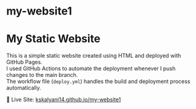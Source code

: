 # my-website1
# My Static Website

This is a simple static website created using HTML and deployed with GitHub Pages.  
I used GitHub Actions to automate the deployment whenever I push changes to the main branch.  
The workflow file (`deploy.yml`) handles the build and deployment process automatically.

🔗 Live Site: [kskalyani14.github.io/my-website1](https://kskalyani14.github.io/my-website1/)
